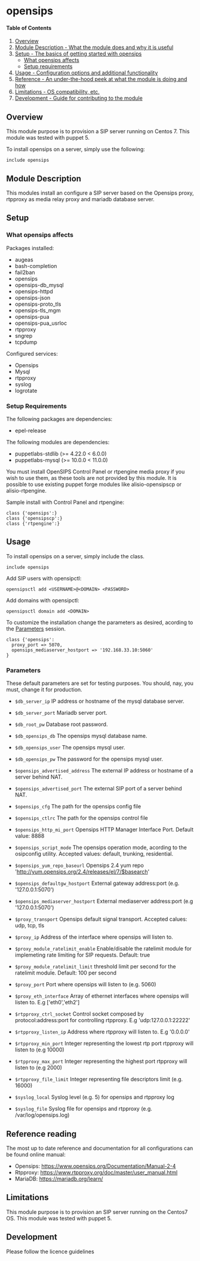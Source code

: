 # opensips

#### Table of Contents

1. [Overview](#overview)
2. [Module Description - What the module does and why it is useful](#module-description)
3. [Setup - The basics of getting started with opensips](#setup)
    * [What opensips affects](#what-opensips-affects)
    * [Setup requirements](#setup-requirements)
4. [Usage - Configuration options and additional functionality](#usage)
5. [Reference - An under-the-hood peek at what the module is doing and how](#reference)
5. [Limitations - OS compatibility, etc.](#limitations)
6. [Development - Guide for contributing to the module](#development)

## Overview

This module purpose is to provision a SIP server running on Centos 7. This module was tested with puppet 5.

To install opensips on a server, simply use the following:
```
include opensips
```

## Module Description

This modules install an configure a SIP server based on the Opensips proxy, rtpproxy as media relay proxy and mariadb database server.

## Setup

### What opensips affects

Packages installed:
* augeas
* bash-completion
* fail2ban
* opensips
* opensips-db_mysql
* opensips-httpd
* opensips-json
* opensips-proto_tls
* opensips-tls_mgm
* opensips-pua
* opensips-pua_usrloc
* rtpproxy
* sngrep
* tcpdump

Configured services:
* Opensips
* Mysql
* rtpproxy
* syslog
* logrotate

### Setup Requirements


The following packages are dependencies:
* epel-release

The following modules are dependencies:

* puppetlabs-stdlib (>= 4.22.0 < 6.0.0)
* puppetlabs-mysql (>= 10.0.0 < 11.0.0)

You must install OpenSIPS Control Panel or rtpengine media proxy if you wish to use them, as these tools are not provided by this module. It is possible to use existing puppet forge modules like alisio-opensipscp or alisio-rtpengine.

Sample install with Control Panel and rtpengine:

```
class {'opensips':}
class {'opensipscp':}
class {'rtpengine':}
```






## Usage

To install opensips on a server, simply include the class.
```
include opensips
```

Add SIP users with opensipctl:

```
opensipsctl add <USERNAME>@<DOMAIN> <PASSWORD>
```

Add domains with opensipctl:
```
opensipsctl domain add <DOMAIN>
```

To customize the installation change the parameters as desired, acording to the [Parameters](#parameters) session.

```
class {'opensips':
  proxy_port => 5070,
  opensips_mediaserver_hostport => '192.168.33.10:5060'
}
```

###  Parameters

 These default parameters are set for testing purposes. You should, nay, you must, change
 it for production.


* `$db_server_ip` IP address or hostname of the mysql database server.

* `$db_server_port` Mariadb server port.

* `$db_root_pw` Database root password.

* `$db_opensips_db` The opensips mysql database name.

* `$db_opensips_user` The opensips mysql user.

* `$db_opensips_pw` The password for the opensips mysql user.

* `$opensips_advertised_address` The external IP address or hostname of a server behind NAT.

* `$opensips_advertised_port` The external SIP port of a server behind NAT.

* `$opensips_cfg` The path for the opensips config file

* `$opensips_ctlrc` The path for the opensips control file

* `$opensips_http_mi_port` Opensips HTTP Manager Interface Port. Default value: 8888

* `$opensips_script_mode` The opensips operation mode, acording to the osipconfig utility. Accepted values: default, trunking, residential.

* `$opensips_yum_repo_baseurl` Opensips 2.4 yum repo 'http://yum.opensips.org/2.4/releases/el/7/$basearch'

* `$opensips_defaultgw_hostport` External gateway address:port (e.g. '127.0.0.1:5070')

* `$opensips_mediaserver_hostport` External mediaserver address:port (e.g '127.0.0.1:5070')

* `$proxy_transport` Opensips default signal transport. Accepted calues: udp, tcp, tls

* `$proxy_ip` Address of the interface where opensips will listen to.

* `$proxy_module_ratelimit_enable` Enable/disable the ratelimit module for implemeting rate limiting for SIP requests. Default: true

* `$proxy_module_ratelimit_limit` threshold limit per second for the ratelimit module. Default: 100 per second

* `$proxy_port` Port where opensips will listen to (e.g. 5060)

* `$proxy_eth_interface` Array of ethernet interfaces where opensips will listen to. E.g ['eth0','eth2']

* `$rtpproxy_ctrl_socket` Control socket composed by protocol:address:port for controlling rtpproxy. E.g 'udp:127.0.0.1:22222'

* `$rtpproxy_listen_ip` Address where rtpproxy will listen to. E.g '0.0.0.0'

* `$rtpproxy_min_port` Integer representing the lowest rtp port rtpproxy will listen to (e.g 10000)

* `$rtpproxy_max_port` Integer representing the highest port rtpproxy will listen to (e.g 2000)

* `$rtpproxy_file_limit` Integer representing file descriptors limit (e.g. 16000)

* `$syslog_local` Syslog level (e.g. 5) for opensips and rtpproxy log

* `$syslog_file` Syslog file for opensips and rtpproxy (e.g. /var/log/opensips.log)


## Reference reading

The most up to date reference and documentation for all configurations can be found online manual:

* Opensips: https://www.opensips.org/Documentation/Manual-2-4
* Rtpproxy: https://www.rtpproxy.org/doc/master/user_manual.html
* MariaDB: https://mariadb.org/learn/

## Limitations

This module purpose is to provision an SIP server running on the
Centos7 OS. This module was tested with puppet 5.

## Development

Please follow the licence guidelines
